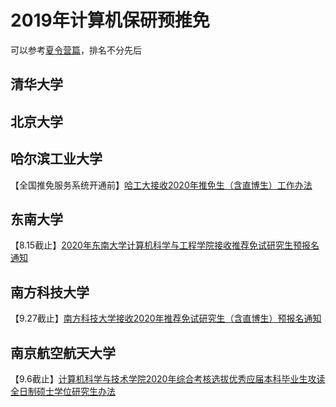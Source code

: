 # 2019年计算机保研预推免
可以参考[夏令营篇](https://github.com/Smlight/CSXiaLingYing2019)，排名不分先后

## 清华大学

## 北京大学

## 哈尔滨工业大学
【全国推免服务系统开通前】[哈工大接收2020年推免生（含直博生）工作办法](http://yzb.hit.edu.cn/2019/0614/c8822a225549/page.htm)

## 东南大学
【8.15截止】[2020年东南大学计算机科学与工程学院接收推荐免试研究生预报名通知](https://cse.seu.edu.cn/2019/0621/c22536a279056/page.htm)

## 南方科技大学
【9.27截止】[南方科技大学接收2020年推荐免试研究生（含直博生）预报名通知](https://gs.sustc.edu.cn/shuoshi2020/1719)

## 南京航空航天大学
【9.6截止】[计算机科学与技术学院2020年综合考核选拔优秀应届本科毕业生攻读全日制硕士学位研究生办法](http://cs.nuaa.edu.cn/2019/0620/c1993a160346/page.htm)

